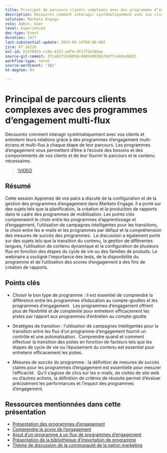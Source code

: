 ```yaml
---
title: Principal de parcours clients complexes avec des programmes d’engagement multi-flux
description: Découvrez comment interagir systématiquement avec vos clients et entretenir leurs relations grâce à des programmes d’engagement multi-écrans et multi-flux à chaque étape de leur parcours. Les programmes d’engagement vous permettent d’être à l’écoute des besoins et des comportements de vos clients et de leur fournir le parcours et le contenu nécessaires.
solution: Marketo Engage
role: Admin, User
level: Experienced
doc-type: Event
duration: 2477
last-substantial-update: 2024-09-18T00:00:00Z
jira: KT-16216
exl-id: 81ef0921-cc8b-4355-adf4-df1772e388ae
source-git-commit: 3f2a8375249858c4905d9058570dffcd4dcd8622
workflow-type: tm+mt
source-wordcount: '361'
ht-degree: 0%

---
```


# Principal de parcours clients complexes avec des programmes d’engagement multi-flux

Découvrez comment interagir systématiquement avec vos clients et entretenir leurs relations grâce à des programmes d’engagement multi-écrans et multi-flux à chaque étape de leur parcours. Les programmes d’engagement vous permettent d’être à l’écoute des besoins et des comportements de vos clients et de leur fournir le parcours et le contenu nécessaires.

>[!VIDEO](https://video.tv.adobe.com/v/3434490/?learn=on)

## Résumé

Cette session Apprenez de vos pairs a discuté de la configuration et de la gestion des programmes d’engagement dans Marketo Engage. Il a porté sur des sujets tels que la planification, la création et la production de rapports dans le cadre des programmes de mobilisation. Les points clés comprenaient le choix entre les programmes d’apprentissage et d’engagement, l’utilisation de campagnes intelligentes pour les transitions, le choix entre les e-mails et les programmes par défaut et la compréhension des mesures de succès des programmes. &#x200B; La discussion a également porté sur des sujets tels que la transition du contenu, la gestion de différentes langues, l’utilisation de contenu dynamique et la configuration de plusieurs flux en fonction des étapes du cycle de vie ou des familles de produits. Le webinaire a souligné l’importance des tests, de la disponibilité du programme et de l’utilisation des scores d’engagement à des fins de création de rapports. &#x200B;

## Points clés

* Choisir le bon type de programme : il est essentiel de comprendre la différence entre les programmes d’éducation au compte-gouttes et les programmes d’engagement. &#x200B; Les programmes d’engagement offrent plus de flexibilité et de complexité pour entretenir efficacement les pistes par rapport aux programmes d’entretien au compte-goutte. &#x200B;

* Stratégies de transition : l’utilisation de campagnes intelligentes pour la transition entre les flux d’un programme d’engagement fournit un contrôle et une automatisation. &#x200B; Comprendre quand et comment effectuer la transition des pistes en fonction de facteurs tels que les étapes de cycle de vie ou l’épuisement du contenu est essentiel pour entretenir efficacement les pistes.

* Mesures de succès du programme : la définition de mesures de succès claires pour les programmes d’engagement est essentielle pour mesurer l’efficacité. &#x200B; Qu’il s’agisse de clics sur les e-mails, de visites de site web ou d’autres actions, la définition de critères de réussite permet d’évaluer précisément les performances et l’impact des programmes d’engagement. &#x200B;

## Ressources mentionnées dans cette présentation

* [Présentation des programmes d’engagement](https://experienceleague.adobe.com/en/docs/marketo/using/product-docs/email-marketing/drip-nurturing/creating-an-engagement-program/understanding-engagement-programs)
* [Comprendre le score de l’engagement](https://experienceleague.adobe.com/en/docs/marketo/using/product-docs/email-marketing/drip-nurturing/reports-and-notifications/understanding-the-engagement-score)
* [Ajout d’un programme à un flux de programmes d’engagement](https://experienceleague.adobe.com/en/docs/marketo/using/product-docs/email-marketing/drip-nurturing/creating-an-engagement-program/adding-a-program-to-an-engagement-program-stream)
* [Présentation de la bibliothèque d’importation de programme](https://experienceleague.adobe.com/en/docs/marketo/using/product-docs/core-marketo-concepts/programs/program-library/program-import-library-overview)
* [Thème de discussion de la communauté de la nation marketing](https://nation.marketo.com/t5/product-discussions/sept-17-webinar-learn-from-your-peers-master-complex-customer/td-p/352582)
